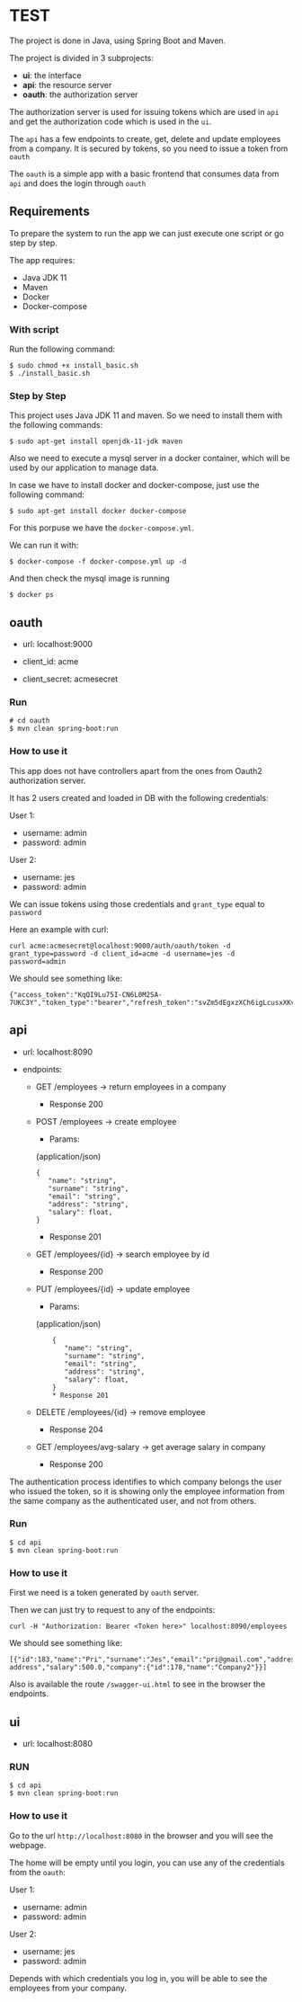 # TEST
The project is done in Java, using Spring Boot and Maven.

The project is divided in 3 subprojects:
- **ui**: the interface
- **api**: the resource server
- **oauth**: the authorization server

The authorization server is used for issuing tokens which are used in `api` and
 get the authorization code which is used in the `ui`.
 
 The `api` has a few endpoints to create, get, delete and update employees from a company. It is secured by tokens, so you need to issue a token from `oauth`
 
 The `oauth` is a simple app with a basic frontend that consumes data from `api` and does the login through `oauth`

## Requirements

To prepare the system to run the app we can just execute one script or go step by step.

The app requires:

- Java JDK 11
- Maven
- Docker
- Docker-compose

### With script

Run the following command:

```
$ sudo chmod +x install_basic.sh
$ ./install_basic.sh
```

### Step by Step

This project uses Java JDK 11 and maven. So we need to install them with the following commands:

```$xslt
$ sudo apt-get install openjdk-11-jdk maven
```

Also we need to execute a mysql server in a docker container, which will be used by our application to manage data.

In case we have to install docker and docker-compose, just use the following command:

```$xslt
$ sudo apt-get install docker docker-compose
```

For this porpuse we have the `docker-compose.yml`.

We can run it with:

```$xslt
$ docker-compose -f docker-compose.yml up -d
```

And then check the mysql image is running

```$xslt
$ docker ps
```

## oauth

- url: localhost:9000

- client_id: acme
- client_secret: acmesecret

### Run

```$xslt 
# cd oauth
$ mvn clean spring-boot:run
```

### How to use it

This app does not have controllers apart from the ones from Oauth2 authorization server.

It has 2 users created and loaded in DB with the following credentials:


User 1:
- username: admin
- password: admin

User 2:
- username: jes
- password: admin

We can issue tokens using those credentials and `grant_type` equal to `password`

Here an example with curl:

```$xslt
curl acme:acmesecret@localhost:9000/auth/oauth/token -d grant_type=password -d client_id=acme -d username=jes -d password=admin
```

We should see something like:

```$xslt
{"access_token":"KqQI9Lu75I-CN6L0M2SA-7UKC3Y","token_type":"bearer","refresh_token":"svZm5dEgxzXCh6igLcusxXKv1Q8","expires_in":43035,"scope":"openid"}
```

## api

* url: localhost:8090

* endpoints:
  * GET /employees -> return employees in a company
    * Response 200 
    
  * POST /employees -> create employee
    * Params:
    
    (application/json)
    ```
    {
       "name": "string",
       "surname": "string",
       "email": "string",
       "address": "string",
       "salary": float,
    }
       ```
    * Response 201
    
  * GET /employees/{id} -> search employee by id
    * Response 200
  * PUT /employees/{id} -> update employee
    * Params:
    
    (application/json)
    ```
        {
           "name": "string",
           "surname": "string",
           "email": "string",
           "address": "string",
           "salary": float,
        }
        * Response 201
    ```
  * DELETE /employees/{id} -> remove employee
    * Response 204 
  * GET /employees/avg-salary -> get average salary in company
    * Response 200
  
The authentication process identifies to which company belongs the user who issued the token, so it is showing only the employee information from the same company as the authenticated user, and not from others.

### Run

```$xslt
$ cd api
$ mvn clean spring-boot:run
```

### How to use it

First we need is a token generated by `oauth` server.

Then we can just try to request to any of the endpoints:

```$xslt
curl -H "Authorization: Bearer <Token here>" localhost:8090/employees
```

We should see something like:

```$xslt
[{"id":183,"name":"Pri","surname":"Jes","email":"pri@gmail.com","address":"Fake address","salary":500.0,"company":{"id":178,"name":"Company2"}}]
```

Also is available the route `/swagger-ui.html` to see in the browser the endpoints.

## ui

* url: localhost:8080

### RUN 

```$xslt
$ cd api
$ mvn clean spring-boot:run
```

### How to use it

Go to the url `http://localhost:8080` in the browser and you will see the webpage.

The home will be empty until you login, you can use any of the credentials from the `oauth`:

User 1:
- username: admin
- password: admin

User 2:
- username: jes
- password: admin

Depends with which credentials you log in, you will be able to see the employees from your company.
